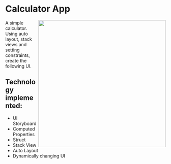 # Calculator App

<img src="https://github.com/prosperevergreen/CalculatorApp-iOS-13/blob/master/Documentation/Calculator.gif" align="right" width="400" />

A simple calculator. Using auto layout, stack views and setting constraints, create the following UI. 

## Technology implemented:
* UI Storyboard
* Computed Properties
* Struct
* Stack View
* Auto Layout
* Dynamically changing UI

<!-- 
## Portrait
![Portrait](Documentation/Portrait.png)

## Landscape
![Landscape](Documentation/Landscape.png) -->